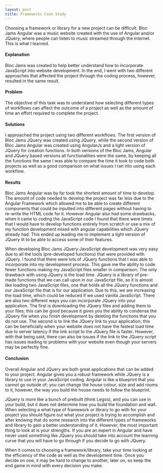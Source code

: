 ```yaml
---
layout: post
title: Frameworks Case Study
---
```



Choosing a framework or library for a new project can be difficult. Bloc Jams Angular was a music website created with the use of Angular and/or JQuery, where people can listen to music streamed through the internet. This is what I learned.


#### Explanation

Bloc Jams was created to help better understand how to incorporate JavaScript into website development. In the end, I went with two different approaches that affected the project through the coding process, however, resulted in the same result.


#### Problem

The objective of this task was to understand how selecting different types of workflows can affect the outcome of a project as well as the amount of time an effort required to complete the project.


#### Solutions

I approached the project using two different workflows. The first version of Bloc Jams JQuery was created using JQuery, while the second version of Bloc Jams Angular was created using AngularJs and a light version of JQuery for creation functions. In both versions of the Bloc Jams, Angular and JQuery based versions all functionalities were the same, by keeping all the functions the same I was able to compare the time it took to code both projects as well as a good comparison on what issues I ran into using each workflow.


#### Results

Bloc Jams Angular was by far took the shortest amount of time to develop. The amount of code needed to develop the project was far less due to the Angular Framework which allowed me to be able to create different components that could be inputted into different pages without having to re-write the HTML code for it. However Angular also had some drawbacks, when it came to coding the JavaScript code I found that there were times that I would have to develop functions entirely from scratch or use a mix of my function development mixed with angular capabilities which JQuery already had. This ended up leading me to implement a light version of JQuery lit to be able to access some of their features.

When developing Bloc Jams JQuery JavaScript development was very easy due to all the tools (pre-developed functions) that were provided with JQuery. I found that there were lots of JQuery functions that I was able to incorporate into my development process. This gave me the ability to code fewer functions making my JavaScript files smaller in comparison. The only drawback with using JQuery is the load time. JQuery is a library of pre-made functions that we can call upon in our JavaScript file, so it is almost like loading two JavaScript files, one that holds all the JQuery functions and our JavaScript file that is for our application. Due to this, we are increasing the load time, which could be reduced if we used vanilla JavaScript. There are also two different ways you can incorporate JQuery into your application. The first is downloading the JQuery files and adding them to your files; this can be good because it gives you the ability to condense the JQuery file when you finish development by deleting the functions that you do not use. The second is to link the JQuery link to your application; this can be beneficially when your website does not have the fastest load time due to server latency if the link script to the JQuery file is faster. However, with that being said, there can also be issues if the link to the JQuery script has issues leading to problems with your website even though your servers may be perfectly fine.


#### Conclusion

Overall Angular and JQuery are both great applications that can be added to your project. Angular gives you a robust framework while JQuery is a library to use in your JavaScript coding. Angular is like a blueprint that you cannot go outside of; you can change the house colour, size and add rooms to it, however, the way you build the house needs to follow the blueprint.

JQuery is more like a bunch of prebuilt (think Legos), and you can use in your build, but it does not determine how you build the foundation and wall. When selecting a what type of framework or library to go with for your project you should figure out what your project is trying to accomplish and after knowing that do some research into the different types of frameworks and library to gain a better understanding of it. However, the most important thing to look at is your strengths. If you are an expert in Angular and have never used something like JQuery you should take into account the learning curve that you will have to go through if you decide to go with JQuery.


When it comes to choosing a framework/library, take your time looking at the efficiency of the code as well as the development time. Once you decide on one, it may be hard to change to another, later on, so keep the end game in mind with every decision you make.
